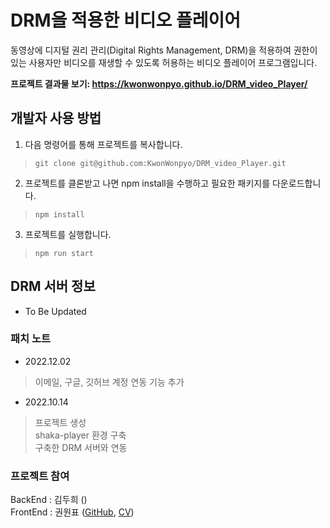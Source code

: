 # DRM을 적용한 비디오 플레이어

동영상에 디지털 권리 관리(Digital Rights Management, DRM)을 적용하여 권한이 있는 사용자만 비디오를 재생할 수 있도록 허용하는 비디오 플레이어 프로그램입니다.

**프로젝트 결과물 보기: https://kwonwonpyo.github.io/DRM_video_Player/**

## 개발자 사용 방법

1. 다음 명령어를 통해 프로젝트를 복사합니다.
> `git clone git@github.com:KwonWonpyo/DRM_video_Player.git`
2. 프로젝트를 클론받고 나면 npm install을 수행하고 필요한 패키지를 다운로드합니다.
> `npm install`
3. 프로젝트를 실행합니다.
> `npm run start`

## DRM 서버 정보

* To Be Updated 


### 패치 노트 

* 2022.12.02
> 이메일, 구글, 깃허브 계정 연동 기능 추가

* 2022.10.14
> 프로젝트 생성\
> shaka-player 환경 구축\
> 구축한 DRM 서버와 연동

### 프로젝트 참여

BackEnd : 김두희 ()\
FrontEnd : 권원표 ([GitHub](https://github.com/KwonWonpyo), [CV](https://drive.google.com/file/d/1bOYunrLxWp2hX9BBjTarZz6t7rX9lsPU/view?usp=sharing))

